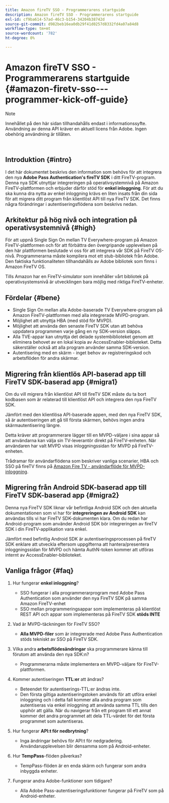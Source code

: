 ```yaml
---
title: Amazon fireTV SSO - Programmerarens startguide
description: Amazon fireTV SSO - Programmerarens startguide
exl-id: cf9ba614-57ad-46c3-b154-34204b38742d
source-git-commit: d982beb16ea0db29f41d0257d8332fd4a07a84d8
workflow-type: tm+mt
source-wordcount: '782'
ht-degree: 0%

---
```


# Amazon fireTV SSO - Programmerarens startguide {#amazon-firetv-sso---programmer-kick-off-guide}

>[!NOTE]
>
>Innehållet på den här sidan tillhandahålls endast i informationssyfte. Användning av denna API kräver en aktuell licens från Adobe. Ingen obehörig användning är tillåten.

</br>

## Introduktion {#intro}

I det här dokumentet beskrivs den information som behövs för att integrera den nya **Adobe Pass Authentication&#39;s fireTV SDK** i ditt FireTV-program. Denna nya SDK utnyttjar integreringen på operativsystemnivå på Amazon FireTV-plattformen och erbjuder därför stöd för **enkel inloggning**. För att du ska kunna dra nytta av enkel inloggning krävs en liten insats från din sida för att migrera ditt program från klientlöst API till nya FireTV SDK. Det finns några förändringar i autentiseringsflödena som beskrivs nedan.

## Arkitektur på hög nivå och integration på operativsystemnivå {#high}

För att uppnå Single Sign On mellan TV Everywhere-program på Amazon FireTV-plattformen och för att förbättra den övergripande upplevelsen på den här plattformen beslutade vi oss för att integrera vår SDK på FireTV OS-nivå. Programmerarna måste kompilera mot ett stub-bibliotek från Adobe. Den faktiska funktionaliteten tillhandahålls av Adobe bibliotek som finns i Amazon FireTV OS.

Tills Amazon har en FireTV-simulator som innehåller vårt bibliotek på operativsystemsnivå är utvecklingen bara möjlig med riktiga FireTV-enheter.

## Fördelar {#bene}

* Single Sign On mellan alla Adobe-baserade TV Everywhere-program på Amazon FireTV-plattformen med alla integrerade MVPD-program.
* Möjlighet att utnyttja HBA (med stöd för MVPD).
* Möjlighet att använda den senaste FireTV SDK utan att behöva uppdatera programmen varje gång en ny SDK-version släpps.
* Alla TVE-appar kan utnyttja det delade systembiblioteket genom att eliminera behovet av en lokal kopia av AccessEnabler-biblioteket. Detta säkerställer också att alla program använder samma SDK-version.
* Autentisering med en skärm - inget behov av registreringskod och arbetsflöden för andra skärmar.

## Migrering från klientlös API-baserad app till FireTV SDK-baserad app {#migra1}

Om du vill migrera från klientlöst API till fireTV SDK måste du ta bort kodbasen som är relaterad till klientlöst API och integrera den nya FireTV SDK.

Jämfört med den klientlösa API-baserade appen, med den nya FireTV SDK, så är autentiseringen att gå till första skärmen, behövs ingen andra skärmautentisering längre.

Detta kräver att programmerare lägger till en MVPD-väljare i sina appar så att användarna kan välja sin TV-leverantör direkt på FireTV-enheten. När användaren har valt MVPD visas inloggningssidan för MVPD på FireTV-enheten.

Trådramar för användarflödena som beskriver vanliga scenarier, HBA och SSO på fireTV finns på [Amazon Fire TV - användarflöde för MVPD-inloggning](https://xd.adobe.com/view/9058288e-4b67-43a1-9d5b-5f76ede6c51e/).

## Migrering från Android SDK-baserad app till FireTV SDK-baserad app {#migra2}

Denna nya FireTV SDK liknar vår befintliga Android SDK och den aktuella dokumentationen som vi har för **integreringen av Android SDK** <!--http://tve.helpdocsonline.com/android-technical-overview-->kan användas tills vi har FireTV SDK-dokumenten klara. Om du redan har Android-program som använder Android SDK bör integreringen av fireTV SDK i din FireTV-applikation vara enkel.

Jämfört med befintlig Android SDK är autentiseringsprocessen på fireTV SDK enklare att utveckla eftersom uppgifterna att hantera/presentera inloggningssidan för MVPD och hämta AuthN-token kommer att utföras internt av AccessEnabler-biblioteket.

## Vanliga frågor {#faq}

1. Hur fungerar **enkel inloggning**?

   * SSO fungerar i alla programmerarprogram med Adobe Pass Authentication som använder den nya FireTV SDK på samma Amazon FireTV-enhet
   * SSO mellan programmeringsappar som implementeras på klientlöst REST API och appar som implementeras på FireTV SDK **stöds INTE**

1. Vad är MVPD-täckningen för FireTV SSO?

   * **Alla MVPD-filer** som är integrerade med Adobe Pass Authentication stöds tekniskt av SSO på FireTV SDK.

1. Vilka andra **arbetsflödesändringar** ska programmerare känna till förutom att använda den nya SDK:n?

   * Programmerarna måste implementera en MVPD-väljare för FireTV-plattformen.

1. Kommer autentiseringen **TTL:er** att ändras?

   * Beteendet för autentiserings-TTL:er ändras inte.
   * Den första giltiga autentiseringstoken används för att utföra enkel inloggning och i detta fall kommer alla andra program som autentiseras via enkel inloggning att använda samma TTL tills den upphör att gälla. När du navigerar från ett program till ett annat kommer det andra programmet att dela TTL-värdet för det första programmet som autentiseras.

1. Hur fungerar **API:t för nedbrytning**?

   * Inga ändringar behövs för API:t för nedgradering. Användarupplevelsen blir densamma som på Android-enheter.

1. Hur **TempPass**-flöden påverkas?

   * TempPass-flöden är en enda skärm och fungerar som andra inbyggda enheter.

1. Fungerar andra Adobe-funktioner som tidigare?

   * Alla Adobe Pass-autentiseringsfunktioner fungerar på FireTV som på Android-enheter.

